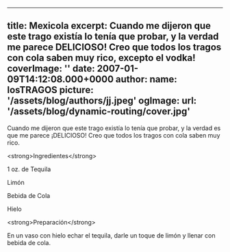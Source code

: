 
---
title: Mexicola
excerpt: Cuando me dijeron que este trago existí­a lo tenía que probar, y la verdad me parece DELICIOSO! Creo que todos los tragos con cola saben muy rico, excepto el vodka!
coverImage: ''
date: 2007-01-09T14:12:08.000+0000
author:
  name: losTRAGOS
  picture: '/assets/blog/authors/jj.jpeg'
ogImage:
  url: '/assets/blog/dynamic-routing/cover.jpg'
---
  Cuando me dijeron que este trago existía lo tenía que probar, y la verdad es que me parece ¡DELICIOSO! Creo que todos los tragos con cola saben muy rico.



&lt;strong&gt;Ingredientes&lt;&#x2F;strong&gt;

1 oz. de Tequila

Limón

Bebida de Cola

Hielo

&lt;strong&gt;Preparación&lt;&#x2F;strong&gt;

En un vaso con hielo echar el tequila, darle un toque de limón y llenar con bebida de cola.